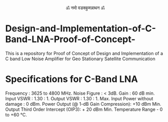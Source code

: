 <p align="center">ॐ नमो वडक्कुमन्नाथन ॐ</p>

# Design-and-Implementation-of-C-Band-LNA-Proof-of-Concept-
This is a repository for Proof of Concept of Design and Implementation of a C band Low Noise Amplifier for Geo Stationary Satellite Communication
# Specifications for C-Band LNA
Frequency : 3625 to 4800 MHz.
Noise Figure :  < 3dB.
Gain : 60 dB min.
Input VSWR : 1.30 : 1.
Output VSWR : 1.30 : 1.
Max. Input Power without damage : 0 dBm.
Power Output (@ 1-dB Gain Compression): +10 dBm Min.
Output Third Order Intercept (OIP3): + 20 dBm Min.
Temperature Range - 0 to +60 °C.



